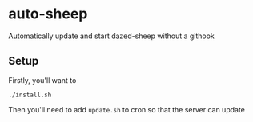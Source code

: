 auto-sheep
==========

Automatically update and start dazed-sheep without a githook

## Setup
Firstly, you'll want to
    
    ./install.sh

Then you'll need to add `update.sh` to cron so that the server can update
